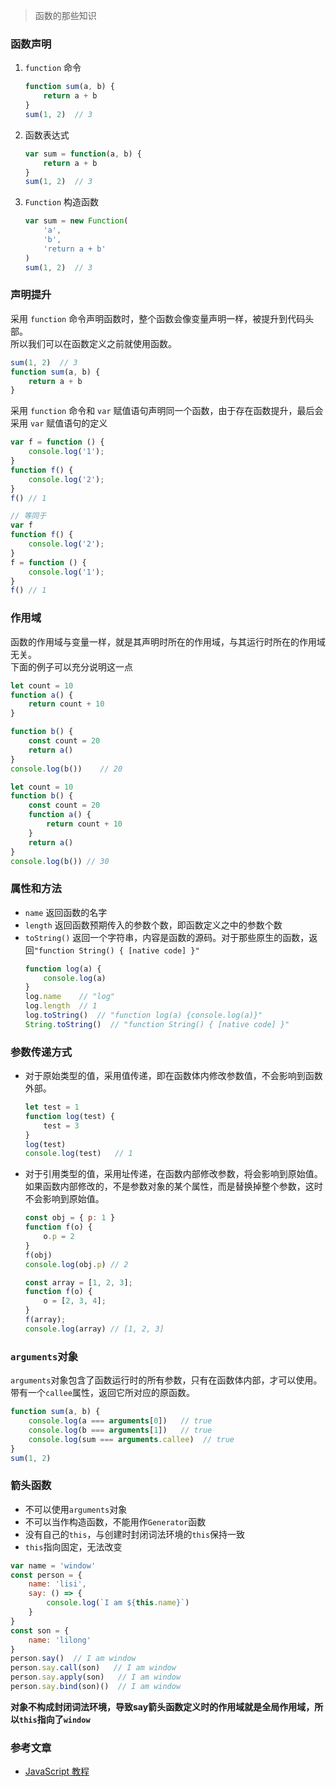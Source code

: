> 函数的那些知识

###  函数声明
1. `function` 命令
    ```js
    function sum(a, b) {
        return a + b 
    }
    sum(1, 2)  // 3
    ```
2. 函数表达式
    ```js
    var sum = function(a, b) {
        return a + b 
    }
    sum(1, 2)  // 3
    ```
3. `Function` 构造函数
    ```js
    var sum = new Function(
        'a',
        'b',
        'return a + b'
    )
    sum(1, 2)  // 3
    ```
### 声明提升
采用 `function` 命令声明函数时，整个函数会像变量声明一样，被提升到代码头部。<br>
所以我们可以在函数定义之前就使用函数。
```js
sum(1, 2)  // 3
function sum(a, b) {
    return a + b 
}
```
采用 `function` 命令和 `var` 赋值语句声明同一个函数，由于存在函数提升，最后会采用 `var` 赋值语句的定义
```js
var f = function () {
    console.log('1');
}
function f() {
    console.log('2');
}
f() // 1

// 等同于
var f
function f() {
    console.log('2');
}
f = function () {
    console.log('1');
}
f() // 1
```

### 作用域
函数的作用域与变量一样，就是其声明时所在的作用域，与其运行时所在的作用域无关。<br>
下面的例子可以充分说明这一点
```js
let count = 10
function a() {
    return count + 10
}

function b() {
    const count = 20
    return a()
}
console.log(b())    // 20
```

```js
let count = 10
function b() {
    const count = 20
    function a() {
        return count + 10
    }
    return a()
}
console.log(b()) // 30
```

### 属性和方法
- `name` 返回函数的名字
- `length` 返回函数预期传入的参数个数，即函数定义之中的参数个数
- `toString()` 返回一个字符串，内容是函数的源码。对于那些原生的函数，返回`"function String() { [native code] }"`
    ```js
    function log(a) {
        console.log(a)
    }
    log.name    // "log"
    log.length  // 1
    log.toString()  // "function log(a) {console.log(a)}"
    String.toString()  // "function String() { [native code] }"
    ```
### 参数传递方式
- 对于原始类型的值，采用值传递，即在函数体内修改参数值，不会影响到函数外部。
    ```js
    let test = 1
    function log(test) {
        test = 3
    }
    log(test)
    console.log(test)   // 1
    ```
- 对于引用类型的值，采用址传递，在函数内部修改参数，将会影响到原始值。如果函数内部修改的，不是参数对象的某个属性，而是替换掉整个参数，这时不会影响到原始值。
    ```js
    const obj = { p: 1 }
    function f(o) {
        o.p = 2
    }
    f(obj)
    console.log(obj.p) // 2

    const array = [1, 2, 3];
    function f(o) {
        o = [2, 3, 4];
    }
    f(array);
    console.log(array) // [1, 2, 3]
    ```
###  `arguments`对象
`arguments`对象包含了函数运行时的所有参数，只有在函数体内部，才可以使用。<br>
带有一个`callee`属性，返回它所对应的原函数。
```js
function sum(a, b) {
    console.log(a === arguments[0])   // true
    console.log(b === arguments[1])   // true
    console.log(sum === arguments.callee)  // true
}
sum(1, 2)
```

### 箭头函数
- 不可以使用`arguments`对象
- 不可以当作构造函数，不能用作`Generator`函数
- 没有自己的`this`，与创建时封闭词法环境的`this`保持一致
- `this`指向固定，无法改变
```js
var name = 'window'
const person = {
    name: 'lisi',
    say: () => {
        console.log(`I am ${this.name}`)
    }
}
const son = {
    name: 'lilong'
}
person.say()  // I am window
person.say.call(son)   // I am window
person.say.apply(son)   // I am window
person.say.bind(son)()  // I am window
```
**对象不构成封闭词法环境，导致say箭头函数定义时的作用域就是全局作用域，所以`this`指向了`window`**


### 参考文章
- [JavaScript 教程](https://wangdoc.com/javascript/types/function.html)